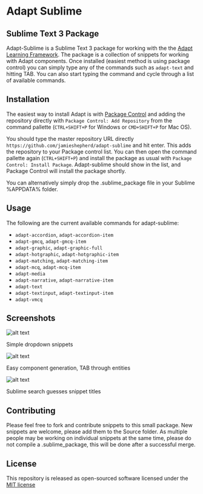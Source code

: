 # Adapt Sublime
## Sublime Text 3 Package

Adapt-Sublime is a Sublime Text 3 package for working with the the [Adapt Learning Framework](https://github.com/adaptlearning/adapt_framework). The package is a collection of snippets for working with Adapt components. Once installed (easiest method is using package control) you can simply type any of the commands such as `adapt-text` and hitting TAB. You can also start typing the command and cycle through a list of available commands.

## Installation

The easiest way to install Adapt is with [Package Control](https://sublime.wbond.net/) and adding the repository directly with `Package Control: Add Repository` from the command pallette (`CTRL+SHIFT+P` for Windows or `CMD+SHIFT+P` for Mac OS).

You should type the master repository URL directly `https://github.com/jamieshepherd/adapt-sublime` and hit enter. This adds the repository to your Package control list. You can then open the command pallette again (`CTRL+SHIFT+P`) and install the package as usual with `Package Control: Install Package`. Adapt-sublime should show in the list, and Package Control will install the package shortly.

You can alternatively simply drop the .sublime_package file in your Sublime %APPDATA% folder.

## Usage

The following are the current available commands for adapt-sublime:

- `adapt-accordion`, `adapt-accordion-item`
- `adapt-gmcq`, `adapt-gmcq-item`
- `adapt-graphic`, `adapt-graphic-full`
- `adapt-hotgraphic`, `adapt-hotgraphic-item`
- `adapt-matching`, `adapt-matching-item`
- `adapt-mcq`, `adapt-mcq-item`
- `adapt-media`
- `adapt-narrative`, `adapt-narrative-item`
- `adapt-text`
- `adapt-textinput`, `adapt-textinput-item`
- `adapt-vmcq`

## Screenshots

![alt text](https://github.com/jamieshepherd/adapt-sublime/raw/master/Images/adapt-sublime-1.jpg "Simple dropdown snippets")

Simple dropdown snippets

![alt text](https://github.com/jamieshepherd/adapt-sublime/raw/master/Images/adapt-sublime-2.jpg  "Easy component generation, TAB through entities")

Easy component generation, TAB through entities

![alt text](https://github.com/jamieshepherd/adapt-sublime/raw/master/Images/adapt-sublime-3.jpg  "Sublime search guesses snippet titles")

Sublime search guesses snippet titles

## Contributing

Please feel free to fork and contribute snippets to this small package. New snippets are welcome, please add them to the Source folder. As multiple people may be working on individual snippets at the same time, please do not compile a .sublime_package, this will be done after a successful merge.

## License

This repository is released as open-sourced software licensed under the [MIT license](http://opensource.org/licenses/MIT)
